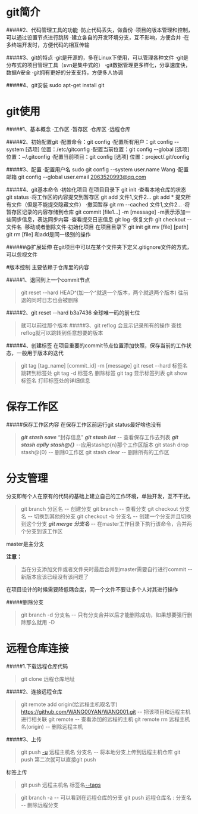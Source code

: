# git简介
#####2、代码管理工具的功能
    ·防止代码丢失，做备份
    ·项目的版本管理和控制，可以通过设置节点进行跳转
    ·建立各自的开发环境分支，互不影响，方便合并
    ·在多终端开发时，方便代码的相互传输

#####3、git的特点
    ·git是开源的，多在Linux下使用，可以管理各种文件
    ·git是分布式的项目管理工具（svn是集中式的）
    ·git数据管理更多样化，分享速度快，数据A安全
    ·git拥有更好的分支支持，方便多人协调

#####4、git安装
    sudo apt-get install git

# git使用
#####1、基本概念
    ·工作区
    ·暂存区
    ·仓库区
    ·远程仓库

#####2、初始配置git
    ·配置命令：git config
        ·配置所有用户：git config --system [选项]   位置：/etc/gitconfig
        ·配置当前位置：git config --global [选项]   位置：~/.gitconfig
        ·配置当前项目：git config [选项]    位置：project/.git/config
    
#####3、配置
    ·配置用户名
        sudo git config --system user.name Wang
    ·配置邮箱
        git config --global user.email 2063520993@qq.com
    
    
#####4、git基本命令
    ·初始化项目
        在项目目录下 git init
    ·查看本地仓库的状态
        git status
    ·将工作区的内容提交到暂存区
        git add 文件1,文件2...
        git add * 提交所有文件（但是不能提交隐藏文件）
    ·撤回暂存
        git rm --cached 文件1,文件2...
    ·将暂存区记录的内容存储到仓库
        git commit [file1...] -m [message]
        -m表示添加一些同步信息，表达同步内容
    ·查看提交日志信息
        git log
    ·恢复文件
        git checkout -- 文件名
    ·移动或者删除文件·初始化项目
        在项目目录下 git init
        git mv [file] [path]
        git rm [file]
        和add是同一级别的操作



######@扩展延伸
    在git项目中可以在某个文件夹下定义.gitignore文件的方式，可以忽视文件


#版本控制
主要依赖于仓库里的内容

#####1、退回到上一个commit节点
>git reset --hard HEAD^(加一个^就退一个版本，两个就退两个版本)
>往前退的同时日志也会被删除

#####2、git reset --hard b3a7436
全球唯一码的前七位
>就可以前往那个版本
#####3、git reflog
会显示记录所有的操作
>查找reflog就可以跳转到任意想要的版本

#####4、创建标签
在项目重要的commit节点位置添加快照，保存当前的工作状态，一般用于版本的迭代
>git tag [tag_name] [commit_id] -m [message]
>git reset --hard 标签名 跳转到标签处
>git tag -d 标签名 删除标签
>git tag 显示标签列表
>git show 标签名 打印标签处的详细信息

# 保存工作区

#####保存工作区内容
在保存工作区前运行git status最好啥也没有
>***git stash save*** “封存信息”
>***git stash list*** -- 查看保存工作去列表
>***git stash aplly stash@{}*** --应用stash@{n}那个工作区版本
>git stash drop stash@{0} -- 删除0工作区
>git stash clear -- 删除所有的工作区

# 分支管理
分支即每个人在原有的代码的基础上建立自己的工作环境，单独开发，互不干扰。
>git branch 分区名 -- 创建分支
>git branch -- 查看分支
>git checkout 分支名 -- 切换到其他的分支
>git checkout -b 分支名 -- 创建一个分支并且切换到这个分支
>***git merge 分支名*** -- 在master工作目录下执行该命令，合并两个分支到该工作区

master是主分支

**注意：**
>当在分支添加文件或者文件夹时最后合并到master需要自行进行commit -- 新版本应该已经没有该问题了

在项目设计的时候需要降低耦合度，同一个文件不要让多个人对其进行操作

#####删除分支
>git branch -d 分支名 -- 只有分支合并以后才能删除成功，如果想要强行删除那么就用 -D

# 远程仓库连接

#####1.下载远程仓库代码
>git clone 远程仓库地址

#####2、连接远程仓库
>git remote add origin(给远程主机取名字) https://github.com/WANG00YAN/WANG001.git -- 把该项目和远程主机进行相关联
>git remote -- 查看添加的远程的主机
>git remote rm 远程主机名(origin) -- 删除远程主机

#####3、上传
>git push [-u](第一次上传需要的参数) 远程主机名 分支名 -- 将本地分支上传到远程主机仓库
>git push 第二次就可以直接git push

标签上传
>git push 远程主机名 标签名[--tags](上传所有标签)

>git branch -a -- 可以看到在远程仓库的分支
>git push 远程仓库名 : 分支名 -- 删除远程分支


